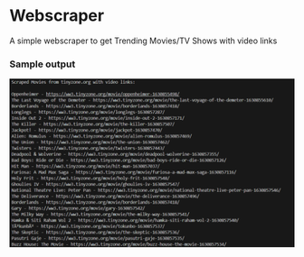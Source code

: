 # Webscraper

A simple webscraper to get Trending Movies/TV Shows with video links

### Sample output
![webscraper sample image](webscraperImg.png)
